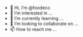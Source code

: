 - 👋 Hi, I’m @foodeco
- 👀 I’m interested in ...
- 🌱 I’m currently learning ...
- 💞️ I’m looking to collaborate on ...
- 📫 How to reach me ...

<!---
foodeco/foodeco is a ✨ special ✨ repository because its `README.md` (this file) appears on your GitHub profile.
You can click the Preview link to take a look at your changes.
--->
